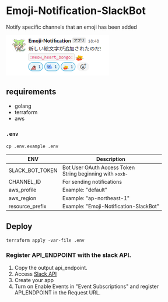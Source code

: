 # Emoji-Notification-SlackBot

Notify specific channels that an emoji has been added

![sample image](images/image.png)

## requirements
- golang
- terraform
- aws

### `.env`
```
cp .env.example .env
```

| ENV | Description |
| -------- | -------- |
| SLACK_BOT_TOKEN |  Bot User OAuth Access Token<br />String beginning with `xoxb-` |
| CHANNEL_ID | For sending notifications |
| aws_profile | Example: "default" |
| aws_region | Example: "ap-northeast-1" |
| resource_prefix | Example: "Emoji-Notification-SlackBot" |

## Deploy
```
terraform apply -var-file .env
```

### Register API_ENDPOINT with the slack API.

1. Copy the output api_endpoint.
1. Access [Slack API](https://api.slack.com)
1. Create your app
1. Turn on Enable Events in "Event Subscriptions" and register API_ENDPOINT in the Request URL.


